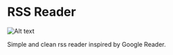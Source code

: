 RSS Reader
==========

![Alt text](https://raw.github.com/cloudryio/rss-reader/master/prototype/assets/cloudry_rss-reader_logo.png)

Simple and clean rss reader inspired by Google Reader.